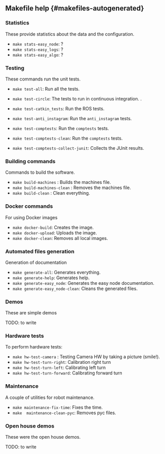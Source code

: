 


<div id='makefiles-autogenerated' markdown='1'>


## Makefile help {#makefiles-autogenerated}


### Statistics

These provide statistics about the data and the configuration.

- `make stats-easy_node`:  ?
- `make stats-easy_logs`:  ?
- `make stats-easy_algo`:  ?


### Testing

These commands run the unit tests.

- `make test-all`:              Run all the tests.

- `make test-circle`:           The tests to run in continuous integration. .
- `make test-catkin_tests`:     Run the ROS tests.
- `make test-anti_instagram`:   Run the `anti_instagram` tests.
- `make test-comptests`:        Run the `comptests` tests.
- `make test-comptests-clean`:        Run the `comptests` tests.
- `make test-comptests-collect-junit`: Collects the JUnit results.


### Building commands

Commands to build the software.

- `make build-machines`       :  Builds the machines file.
- `make build-machines-clean` :  Removes the machines file.
- `make build-clean`          :  Clean everything.


### Docker commands

For using Docker images

- `make docker-build`:    Creates the image.
- `make docker-upload`:   Uploads the image.
- `make docker-clean`:    Removes all local images.


### Automated files generation

Generation of documentation

- `make generate-all`:              Generates everything.
- `make generate-help`:             Generates help.
- `make generate-easy_node`:        Generates the easy node documentation.
- `make generate-easy_node-clean`:  Cleans the generated files.


### Demos

These are simple demos

TODO: to write


### Hardware tests

To perform hardware tests:

- `make hw-test-camera`     :       Testing Camera HW by taking a picture (smile!).
- `make hw-test-turn-right`:        Calibration right turn
- `make hw-test-turn-left`:         Calibrating left turn
- `make hw-test-turn-forward`:      Calibrating forward turn


### Maintenance

A couple of utilities for robot maintenance.

- `make maintenance-fix-time`:     Fixes the time.
- `make  maintenance-clean-pyc`:    Removes pyc files.


### Open house demos

These were the open house demos.

TODO: to write


</div>


